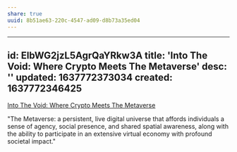 ```yaml
---
share: true
uuid: 8b51ae63-220c-4547-ad09-d8b73a35ed04
---
```

---
id: ElbWG2jzL5AgrQaYRkw3A
title: 'Into The Void: Where Crypto Meets The Metaverse'
desc: ''
updated: 1637772373034
created: 1637772346425
---

[Into The Void: Where Crypto Meets The Metaverse](https://metaversed.net/into-the-void)


"The Metaverse: a persistent, live digital universe that affords individuals a sense of agency, social presence, and shared spatial awareness, along with the ability to participate in an extensive virtual economy with profound societal impact."

